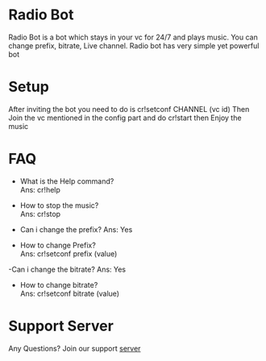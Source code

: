 # Radio Bot
Radio Bot is a bot which stays in your vc for 24/7 and plays music.
You can change prefix, bitrate, Live channel. Radio bot has very simple yet powerful bot
# Setup
After inviting the bot you need to do is cr!setconf CHANNEL (vc id)
Then Join the vc mentioned in the config part and do cr!start
then Enjoy the music 
# FAQ
- What is the Help command?					  
Ans: cr!help 								  

- How to stop the music?					  
Ans: cr!stop
								  
- Can i change the prefix?
Ans: Yes 

- How to change Prefix?						  
Ans: cr!setconf prefix (value)

-Can i change the bitrate?
Ans: Yes 
				  
- How to change bitrate?                      		
Ans: cr!setconf bitrate (value)               

# Support Server

Any Questions?
Join our support [server](https://classifysite.agenthacker.repl.co/server_link.html)
